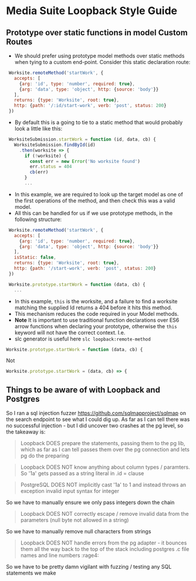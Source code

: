 # Media Suite Loopback Style Guide

## Prototype over static functions in model Custom Routes

* We should prefer using prototype model methods over static methods when tying to a custom end-point. Consider this static declaration route:

```javascript
 Worksite.remoteMethod('startWork', {
   accepts: [
     {arg: 'id', type: 'number', required: true},
     {arg: 'data', type: 'object', http: {source: 'body'}}
   ],
   returns: {type: 'Worksite', root: true},
   http: {path: '/:id/start-work', verb: 'post', status: 200}
 })
```

* By default this is a going to tie to a static method that would probably look a little like this:

```javascript
 WorksiteSubmission.startWork = function (id, data, cb) {
   WorksiteSubmission.findById(id)
     .then(worksite => {
       if (!worksite) {
         const err = new Error('No worksite found')
         err.status = 404
         cb(err)
       }
       ...
```

* In this example, we are required to look up the target model as one of the first operations of the method, and then check this was a valid model.
* All this can be handled for us if we use prototype methods, in the following structure:

```javascript
 Worksite.remoteMethod('startWork', {
   accepts: [
     {arg: 'id', type: 'number', required: true},
     {arg: 'data', type: 'object', http: {source: 'body'}}
   ],
   isStatic: false,
   returns: {type: 'Worksite', root: true},
   http: {path: '/start-work', verb: 'post', status: 200}
 })

 Worksite.prototype.startWork = function (data, cb) {
   ...
```

* In this example, `this` is the worksite, and a failure to find a worksite matching the supplied Id returns a 404 before it hits this method.
* This mechanism reduces the code required in your Model methods.
* **Note** It is important to use traditional function declarations over ES6 arrow functions when declaring your prototype, otherwise the `this` keyword will not have the correct context.
I.e.
* slc generator is useful here `slc loopback:remote-method`

```javascript
Worksite.prototype.startWork = function (data, cb) {
```

Not

```javascript
Worksite.prototype.startWork = (data, cb) => {
```

## Things to be aware of with Loopback and Postgres
So I ran a sql injection fuzzer https://github.com/sqlmapproject/sqlmap on the search endpoint to see what I could dig up. As far as I can tell there was no successful injection - but I did uncover two crashes at the pg level, so the takeaway is:

> Loopback DOES prepare the statements, passing them to the pg lib, which as far as I can tell passes them over the pg connection and lets pg do the preparing

> Loopback DOES NOT know anything about column types / paramters. So '1a' gets passed as a string literal in .id = clause

> PostgreSQL DOES NOT implicitly cast '1a' to 1 and instead throws an exception invalid input syntax for integer

So we have to manually ensure we only pass integers down the chain

> Loopback DOES NOT correctly escape / remove invalid data from the parameters (null byte not allowed in a string)

So we have to manually remove null characters from strings

> Loopback DOES NOT handle errors from the pg adapter - it bounces them all the way back to the top of the stack including postgres .c file names and line numbers :rage4:

So we have to be pretty damn vigilant with fuzzing / testing any SQL statements we make
